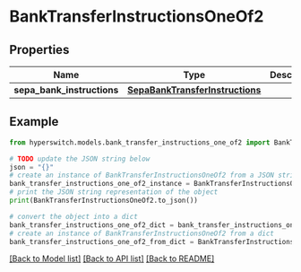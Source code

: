 # BankTransferInstructionsOneOf2


## Properties

Name | Type | Description | Notes
------------ | ------------- | ------------- | -------------
**sepa_bank_instructions** | [**SepaBankTransferInstructions**](SepaBankTransferInstructions.md) |  | 

## Example

```python
from hyperswitch.models.bank_transfer_instructions_one_of2 import BankTransferInstructionsOneOf2

# TODO update the JSON string below
json = "{}"
# create an instance of BankTransferInstructionsOneOf2 from a JSON string
bank_transfer_instructions_one_of2_instance = BankTransferInstructionsOneOf2.from_json(json)
# print the JSON string representation of the object
print(BankTransferInstructionsOneOf2.to_json())

# convert the object into a dict
bank_transfer_instructions_one_of2_dict = bank_transfer_instructions_one_of2_instance.to_dict()
# create an instance of BankTransferInstructionsOneOf2 from a dict
bank_transfer_instructions_one_of2_from_dict = BankTransferInstructionsOneOf2.from_dict(bank_transfer_instructions_one_of2_dict)
```
[[Back to Model list]](../README.md#documentation-for-models) [[Back to API list]](../README.md#documentation-for-api-endpoints) [[Back to README]](../README.md)


